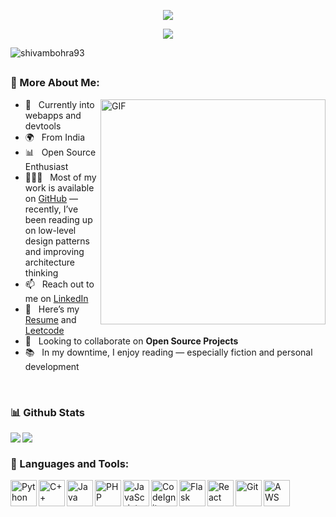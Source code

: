 <p align="center">
  <a href="https://github.com/ShivamBohra93">
     <img src="https://readme-typing-svg.demolab.com/?lines=Shivam+Bohra&center=true&width=440&height=45&color=36BCF7FF&vCenter=true&duration=5000&pause=100000&size=22" />
  </a>
</p>
<p align="center">
  <!-- Typing SVG by DenverCoder1 - https://github.com/DenverCoder1/readme-typing-svg -->
  <a href="https://github.com/ShivamBohra93">
    <img src="https://readme-typing-svg.demolab.com/?lines=Full-stack+web+developer;Ex+Internshala%2C+Ex+Codechef&font=Fira%20Code&center=true&width=440&height=45&color=36BCF7FF&vCenter=true&pause=1000&size=22" />
  </a>
</p>

<p align="left"> <img src="https://komarev.com/ghpvc/?username=shivambohra93&label=Profile%20views&color=0e75b6&style=flat" alt="shivambohra93" /> </p>

###
## 
### 🧐 More About Me:

<img align="right" alt="GIF" src="https://github.com/ShivamBohra93/ShivamBohra93/blob/main/mario_coding.gif" width="360px"/>

- 🤝 &nbsp; Currently into webapps and devtools  
- 🌍 &nbsp; From India
- 📊 &nbsp; Open Source Enthusiast
- 👨🏻‍💻 &nbsp; Most of my work is available on [GitHub](https://github.com/ShivamBohra93?tab=repositories) — recently, I’ve been reading up on low-level design patterns and improving architecture thinking  
- 📫 &nbsp; Reach out to me on [LinkedIn](https://www.linkedin.com/in/shivam-bohra-9789741a9/)  
- 📝 &nbsp; Here’s my [Resume](https://drive.google.com/file/d/1ArWYoXm7KWPDz4TTWgZud4VdZpONZMhy/view?usp=sharing) and [Leetcode](https://leetcode.com/u/whitemagic7456/)
- 🌱 &nbsp; Looking to collaborate on **Open Source Projects**  
- 📚 &nbsp; In my downtime, I enjoy reading — especially fiction and personal development  


<br>

### 📊 Github Stats
<a href="https://github.com/shivambohra93" target="_blank"><img align="left" src="https://github.com/ShivamBohra93/github-stats-transparent/blob/output/generated/overview.svg"></a>
<a href="https://github.com/shivambohra93" target="_blank"><img align="left" src="https://github.com/ShivamBohra93/github-stats-transparent/blob/output/generated/languages.svg"></a>

<br clear="both">

### 🔨 Languages and Tools:
<a href="https://www.python.org" target="_blank"><img align="left" alt="Python" height="42px" src="https://cdn.jsdelivr.net/gh/devicons/devicon/icons/python/python-original.svg"></a>
<a href="https://cplusplus.com" target="_blank"><img align="left" alt="C++" height="42px" src="https://cdn.jsdelivr.net/gh/devicons/devicon/icons/cplusplus/cplusplus-original.svg"></a>
<a href="https://www.java.com" target="_blank"><img align="left" alt="Java" height="42px" src="https://cdn.jsdelivr.net/gh/devicons/devicon/icons/java/java-original.svg"></a>
<a href="https://www.php.net" target="_blank"><img align="left" alt="PHP" height="42px" src="https://cdn.jsdelivr.net/gh/devicons/devicon/icons/php/php-original.svg"></a>
<a href="https://developer.mozilla.org/en-US/docs/Web/JavaScript" target="_blank"><img align="left" alt="JavaScript" height="42px" src="https://cdn.jsdelivr.net/gh/devicons/devicon/icons/javascript/javascript-original.svg"></a>
<a href="https://codeigniter.com" target="_blank"><img align="left" alt="CodeIgniter" height="42px" src="https://cdn.jsdelivr.net/gh/devicons/devicon/icons/codeigniter/codeigniter-plain.svg"></a>
<a href="https://flask.palletsprojects.com/" target="_blank"><img align="left" alt="Flask" height="42px" src="https://cdn.jsdelivr.net/gh/devicons/devicon/icons/flask/flask-original.svg"></a>
<a href="https://reactjs.org/" target="_blank"><img align="left" alt="React" height="42px" src="https://cdn.jsdelivr.net/gh/devicons/devicon/icons/react/react-original.svg"></a>
<a href="https://git-scm.com/" target="_blank"><img align="left" alt="Git" height="42px" src="https://raw.githubusercontent.com/rahul-jha98/github_readme_icons/main/language_and_tools/square/git-scm/git-scm.svg"></a>
<a href="https://aws.amazon.com" target="_blank"><img align="left" alt="AWS" height="42px" src="https://cdn.jsdelivr.net/gh/devicons/devicon/icons/amazonwebservices/amazonwebservices-line-wordmark.svg"></a>

<br clear="both">

